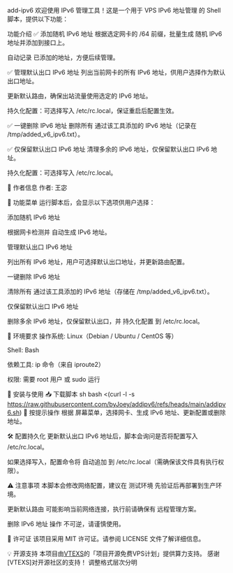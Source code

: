 add-ipv6
欢迎使用 IPv6 管理工具！这是一个用于 VPS IPv6 地址管理 的 Shell 脚本，提供以下功能：

功能介绍
✅ 添加随机 IPv6 地址
根据选定网卡的 /64 前缀，批量生成 随机 IPv6 地址并添加到接口上。

自动记录 已添加的地址，方便后续管理。

✅ 管理默认出口 IPv6 地址
列出当前网卡的所有 IPv6 地址，供用户选择作为默认出口地址。

更新默认路由，确保出站流量使用选定的 IPv6 地址。

持久化配置：可选择写入 /etc/rc.local，保证重启后配置生效。

✅ 一键删除 IPv6 地址
删除所有 通过该工具添加的 IPv6 地址（记录在 /tmp/added_v6_ipv6.txt）。

✅ 仅保留默认出口 IPv6 地址
清理多余的 IPv6 地址，仅保留默认出口 IPv6 地址。

持久化配置：可选择写入 /etc/rc.local。

📌 作者信息
作者: 王宓

📌 功能菜单
运行脚本后，会显示以下选项供用户选择：

添加随机 IPv6 地址

根据网卡检测并 自动生成 IPv6 地址。

管理默认出口 IPv6 地址

列出所有 IPv6 地址，用户可选择默认出口地址，并更新路由配置。

一键删除 IPv6 地址

清除所有 通过该工具添加的 IPv6 地址（存储在 /tmp/added_v6_ipv6.txt）。

仅保留默认出口 IPv6 地址

删除多余 IPv6 地址，仅保留默认出口，并 持久化配置 到 /etc/rc.local。

📌 环境要求
操作系统: Linux（Debian / Ubuntu / CentOS 等）

Shell: Bash

依赖工具: ip 命令（来自 iproute2）

权限: 需要 root 用户 或 sudo 运行

🚀 安装与使用
📥 下载脚本
sh
bash <(curl -l -s https://raw.githubusercontent.com/byJoey/addipv6/refs/heads/main/addipv6.sh)
📌 按提示操作
根据 屏幕菜单，选择网卡、生成 IPv6 地址、更新配置或删除地址。

🛠 配置持久化
更新默认出口 IPv6 地址后，脚本会询问是否将配置写入 /etc/rc.local。

如果选择写入，配置命令将 自动追加 到 /etc/rc.local（需确保该文件具有执行权限）。

⚠️ 注意事项
本脚本会修改网络配置，建议在 测试环境 先验证后再部署到生产环境。

更新默认路由 可能影响当前网络连接，执行前请确保有 远程管理方案。

删除 IPv6 地址 操作 不可逆，请谨慎使用。

📜 许可证
该项目采用 MIT 许可证。请参阅 LICENSE 文件了解详细信息。

💡 开源支持
本项目由[VTEXS](https://www.vtexs.com)的「项目开源免费VPS计划」提供算力支持。 感谢 [VTEXS]对开源社区的支持！ 调整格式层次分明
